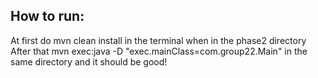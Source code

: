 ## How to run:
At first do mvn clean install in the terminal when in the phase2 directory
After that mvn exec:java -D "exec.mainClass=com.group22.Main" in the same directory and it should be good!